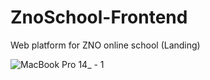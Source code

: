 # ZnoSchool-Frontend
Web platform for ZNO online school (Landing)  

![MacBook Pro 14_ - 1](https://user-images.githubusercontent.com/110092103/183660380-1c94cf87-4f07-41b1-9e17-9e17c01faa6e.png)
